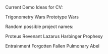 

Current Demo Ideas for CV:

Trigonometry Wars
Prototype Wars




Random possible project names:

Proteus
Revenant
Lazarus
Harbinger
Prophesy

Entrainment
Forgotten
Fallen
Pulmonary
Abel



